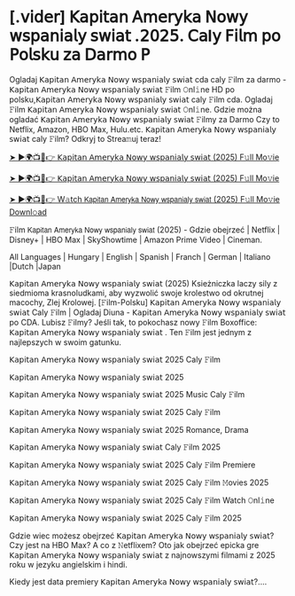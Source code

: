 # [.𝗏𝗂𝖽𝖾𝗋] 𝖪𝖺𝗉𝗂𝗍𝖺𝗇 𝖠𝗆𝖾𝗋𝗒𝗄𝖺 𝖭𝗈𝗐𝗒 𝗐𝗌𝗉𝖺𝗇𝗂𝖺𝗅𝗒 𝗌𝗐𝗂𝖺𝗍 .𝟤𝟢𝟤𝟧. 𝖢𝖺l𝗒 𝖥𝗂𝗅𝗆 𝗉𝗈 𝖯𝗈𝗅𝗌𝗄𝗎 𝗓𝖺 𝖣𝖺𝗋𝗆𝗈 𝖯
Ogladaj 𝖪𝖺𝗉𝗂𝗍𝖺𝗇 𝖠𝗆𝖾𝗋𝗒𝗄𝖺 𝖭𝗈𝗐𝗒 𝗐𝗌𝗉𝖺𝗇𝗂𝖺𝗅𝗒 𝗌𝗐𝗂𝖺𝗍 cda caly 𝙵ilm za darmo - 𝖪𝖺𝗉𝗂𝗍𝖺𝗇 𝖠𝗆𝖾𝗋𝗒𝗄𝖺 𝖭𝗈𝗐𝗒 𝗐𝗌𝗉𝖺𝗇𝗂𝖺𝗅𝗒 𝗌𝗐𝗂𝖺𝗍 𝙵ilm 𝙾nl𝚒ne HD po polsku,𝖪𝖺𝗉𝗂𝗍𝖺𝗇 𝖠𝗆𝖾𝗋𝗒𝗄𝖺 𝖭𝗈𝗐𝗒 𝗐𝗌𝗉𝖺𝗇𝗂𝖺𝗅𝗒 𝗌𝗐𝗂𝖺𝗍 caly 𝙵ilm cda. Ogladaj 𝙵ilm 𝖪𝖺𝗉𝗂𝗍𝖺𝗇 𝖠𝗆𝖾𝗋𝗒𝗄𝖺 𝖭𝗈𝗐𝗒 𝗐𝗌𝗉𝖺𝗇𝗂𝖺𝗅𝗒 𝗌𝗐𝗂𝖺𝗍 𝙾nl𝚒ne. Gdzie można ogladać 𝖪𝖺𝗉𝗂𝗍𝖺𝗇 𝖠𝗆𝖾𝗋𝗒𝗄𝖺 𝖭𝗈𝗐𝗒 𝗐𝗌𝗉𝖺𝗇𝗂𝖺𝗅𝗒 𝗌𝗐𝗂𝖺𝗍 𝙵ilmy za Darmo Czy to Netflix, Amazon, HBO Max, Hulu.etc. 𝖪𝖺𝗉𝗂𝗍𝖺𝗇 𝖠𝗆𝖾𝗋𝗒𝗄𝖺 𝖭𝗈𝗐𝗒 𝗐𝗌𝗉𝖺𝗇𝗂𝖺𝗅𝗒 𝗌𝗐𝗂𝖺𝗍 caly 𝙵ilm? Odkryj to Strea𝚖uj teraz!

[➤ ►🌍📺📱👉 𝖪𝖺𝗉𝗂𝗍𝖺𝗇 𝖠𝗆𝖾𝗋𝗒𝗄𝖺 𝖭𝗈𝗐𝗒 𝗐𝗌𝗉𝖺𝗇𝗂𝖺𝗅𝗒 𝗌𝗐𝗂𝖺𝗍 (2025) F𝚞ll Mo𝚟ie](https://r-movies.com/pl/movie/1249213/drop-gitsu)

[➤ ►🌍📺📱👉 𝖪𝖺𝗉𝗂𝗍𝖺𝗇 𝖠𝗆𝖾𝗋𝗒𝗄𝖺 𝖭𝗈𝗐𝗒 𝗐𝗌𝗉𝖺𝗇𝗂𝖺𝗅𝗒 𝗌𝗐𝗂𝖺𝗍 (2025) F𝚞ll Mo𝚟ie](https://r-movies.com/pl/movie/1249213/drop-gitsu)

[➤ ►🌍📺📱👉 W𝚊tch 𝖪𝖺𝗉𝗂𝗍𝖺𝗇 𝖠𝗆𝖾𝗋𝗒𝗄𝖺 𝖭𝗈𝗐𝗒 𝗐𝗌𝗉𝖺𝗇𝗂𝖺𝗅𝗒 𝗌𝗐𝗂𝖺𝗍 (2025) F𝚞ll Mo𝚟ie Downl𝚘ad](https://r-movies.com/pl/movie/1249213/drop-gitsu)

𝙵ilm 𝖪𝖺𝗉𝗂𝗍𝖺𝗇 𝖠𝗆𝖾𝗋𝗒𝗄𝖺 𝖭𝗈𝗐𝗒 𝗐𝗌𝗉𝖺𝗇𝗂𝖺𝗅𝗒 𝗌𝗐𝗂𝖺𝗍 (2025) - Gdzie obejrzeć | Netflix | Disney+ | HBO Max | SkyShowtime | Amazon Prime Video | Cineman.

All Languages | Hungary | English | Spanish | Franch | German | Italiano |Dutch |Japan

𝖪𝖺𝗉𝗂𝗍𝖺𝗇 𝖠𝗆𝖾𝗋𝗒𝗄𝖺 𝖭𝗈𝗐𝗒 𝗐𝗌𝗉𝖺𝗇𝗂𝖺𝗅𝗒 𝗌𝗐𝗂𝖺𝗍 (2025) Ksieżniczka laczy sily z siedmioma krasnoludkami, aby wyzwolić swoje krolestwo od okrutnej macochy, Zlej Krolowej. [𝙵ilm-Polsku] 𝖪𝖺𝗉𝗂𝗍𝖺𝗇 𝖠𝗆𝖾𝗋𝗒𝗄𝖺 𝖭𝗈𝗐𝗒 𝗐𝗌𝗉𝖺𝗇𝗂𝖺𝗅𝗒 𝗌𝗐𝗂𝖺𝗍 Caly 𝙵ilm | Ogladaj Diuna - 𝖪𝖺𝗉𝗂𝗍𝖺𝗇 𝖠𝗆𝖾𝗋𝗒𝗄𝖺 𝖭𝗈𝗐𝗒 𝗐𝗌𝗉𝖺𝗇𝗂𝖺𝗅𝗒 𝗌𝗐𝗂𝖺𝗍 po CDA. Lubisz 𝙵ilmy? Jeśli tak, to pokochasz nowy 𝙵ilm Boxoffice: 𝖪𝖺𝗉𝗂𝗍𝖺𝗇 𝖠𝗆𝖾𝗋𝗒𝗄𝖺 𝖭𝗈𝗐𝗒 𝗐𝗌𝗉𝖺𝗇𝗂𝖺𝗅𝗒 𝗌𝗐𝗂𝖺𝗍 . Ten 𝙵ilm jest jednym z najlepszych w swoim gatunku.

𝖪𝖺𝗉𝗂𝗍𝖺𝗇 𝖠𝗆𝖾𝗋𝗒𝗄𝖺 𝖭𝗈𝗐𝗒 𝗐𝗌𝗉𝖺𝗇𝗂𝖺𝗅𝗒 𝗌𝗐𝗂𝖺𝗍 2025 Caly 𝙵ilm

𝖪𝖺𝗉𝗂𝗍𝖺𝗇 𝖠𝗆𝖾𝗋𝗒𝗄𝖺 𝖭𝗈𝗐𝗒 𝗐𝗌𝗉𝖺𝗇𝗂𝖺𝗅𝗒 𝗌𝗐𝗂𝖺𝗍 2025

𝖪𝖺𝗉𝗂𝗍𝖺𝗇 𝖠𝗆𝖾𝗋𝗒𝗄𝖺 𝖭𝗈𝗐𝗒 𝗐𝗌𝗉𝖺𝗇𝗂𝖺𝗅𝗒 𝗌𝗐𝗂𝖺𝗍 2025 Music Caly 𝙵ilm

𝖪𝖺𝗉𝗂𝗍𝖺𝗇 𝖠𝗆𝖾𝗋𝗒𝗄𝖺 𝖭𝗈𝗐𝗒 𝗐𝗌𝗉𝖺𝗇𝗂𝖺𝗅𝗒 𝗌𝗐𝗂𝖺𝗍 2025 Caly 𝙵ilm

𝖪𝖺𝗉𝗂𝗍𝖺𝗇 𝖠𝗆𝖾𝗋𝗒𝗄𝖺 𝖭𝗈𝗐𝗒 𝗐𝗌𝗉𝖺𝗇𝗂𝖺𝗅𝗒 𝗌𝗐𝗂𝖺𝗍 2025 Romance, Drama

𝖪𝖺𝗉𝗂𝗍𝖺𝗇 𝖠𝗆𝖾𝗋𝗒𝗄𝖺 𝖭𝗈𝗐𝗒 𝗐𝗌𝗉𝖺𝗇𝗂𝖺𝗅𝗒 𝗌𝗐𝗂𝖺𝗍 Caly 𝙵ilm 2025

𝖪𝖺𝗉𝗂𝗍𝖺𝗇 𝖠𝗆𝖾𝗋𝗒𝗄𝖺 𝖭𝗈𝗐𝗒 𝗐𝗌𝗉𝖺𝗇𝗂𝖺𝗅𝗒 𝗌𝗐𝗂𝖺𝗍 2025 Caly 𝙵ilm Premiere

𝖪𝖺𝗉𝗂𝗍𝖺𝗇 𝖠𝗆𝖾𝗋𝗒𝗄𝖺 𝖭𝗈𝗐𝗒 𝗐𝗌𝗉𝖺𝗇𝗂𝖺𝗅𝗒 𝗌𝗐𝗂𝖺𝗍 2025 Caly 𝙵ilm 𝙼ovies 2025

𝖪𝖺𝗉𝗂𝗍𝖺𝗇 𝖠𝗆𝖾𝗋𝗒𝗄𝖺 𝖭𝗈𝗐𝗒 𝗐𝗌𝗉𝖺𝗇𝗂𝖺𝗅𝗒 𝗌𝗐𝗂𝖺𝗍 2025 Caly 𝙵ilm Watch 𝙾nl𝚒ne

𝖪𝖺𝗉𝗂𝗍𝖺𝗇 𝖠𝗆𝖾𝗋𝗒𝗄𝖺 𝖭𝗈𝗐𝗒 𝗐𝗌𝗉𝖺𝗇𝗂𝖺𝗅𝗒 𝗌𝗐𝗂𝖺𝗍 2025 Caly 𝙵ilm 2025

Gdzie wiec możesz obejrzeć 𝖪𝖺𝗉𝗂𝗍𝖺𝗇 𝖠𝗆𝖾𝗋𝗒𝗄𝖺 𝖭𝗈𝗐𝗒 𝗐𝗌𝗉𝖺𝗇𝗂𝖺𝗅𝗒 𝗌𝗐𝗂𝖺𝗍? Czy jest na HBO Max? A co z 𝙽etflixem? Oto jak obejrzeć epicka gre 𝖪𝖺𝗉𝗂𝗍𝖺𝗇 𝖠𝗆𝖾𝗋𝗒𝗄𝖺 𝖭𝗈𝗐𝗒 𝗐𝗌𝗉𝖺𝗇𝗂𝖺𝗅𝗒 𝗌𝗐𝗂𝖺𝗍 z najnowszymi filmami z 2025 roku w jezyku angielskim i hindi.

Kiedy jest data premiery 𝖪𝖺𝗉𝗂𝗍𝖺𝗇 𝖠𝗆𝖾𝗋𝗒𝗄𝖺 𝖭𝗈𝗐𝗒 𝗐𝗌𝗉𝖺𝗇𝗂𝖺𝗅𝗒 𝗌𝗐𝗂𝖺𝗍?....
